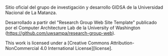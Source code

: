 Sitio oficial del grupo de investigación y desarrollo GIDSA de la Universidad Nacional de La Matanza.

Desarrollado a partir del "Research Group Web Site Template" publicado por el Computer Architecture Lab 
de la University of Washington (https://github.com/uwsampa/research-group-web).

This work is licensed under a [Creative Commons Attribution-NonCommercial 4.0 International License][license].


